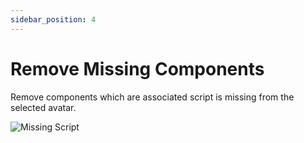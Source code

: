 ```yaml
---
sidebar_position: 4
---
```


# Remove Missing Components

Remove components which are associated script is missing from the selected avatar.

![Missing Script](/img/missing_script.png)
